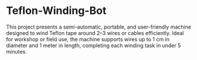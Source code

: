 # Teflon-Winding-Bot
This project presents a semi-automatic, portable, and user-friendly machine designed to wind Teflon tape around 2–3 wires or cables efficiently. Ideal for workshop or field use, the machine supports wires up to 1 cm in diameter and 1 meter in length, completing each winding task in under 5 minutes.
